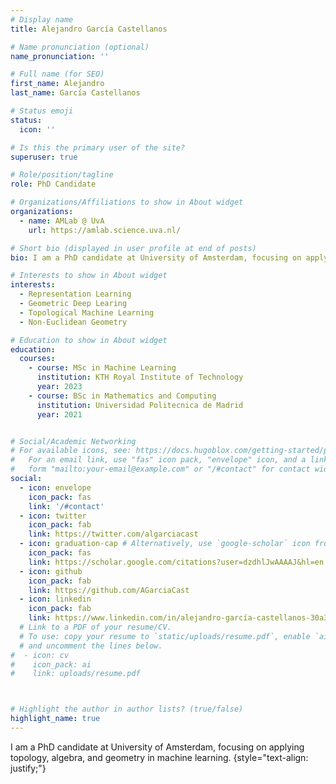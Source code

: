 ```yaml
---
# Display name
title: Alejandro García Castellanos

# Name pronunciation (optional)
name_pronunciation: ''

# Full name (for SEO)
first_name: Alejandro
last_name: García Castellanos

# Status emoji
status:
  icon: ''

# Is this the primary user of the site?
superuser: true

# Role/position/tagline
role: PhD Candidate

# Organizations/Affiliations to show in About widget
organizations:
  - name: AMLab @ UvA
    url: https://amlab.science.uva.nl/

# Short bio (displayed in user profile at end of posts)
bio: I am a PhD candidate at University of Amsterdam, focusing on applying topology, algebra, and geometry in machine learning.

# Interests to show in About widget
interests:
  - Representation Learning
  - Geometric Deep Learing
  - Topological Machine Learning
  - Non-Euclidean Geometry

# Education to show in About widget
education:
  courses:
    - course: MSc in Machine Learning 
      institution: KTH Royal Institute of Technology
      year: 2023
    - course: BSc in Mathematics and Computing
      institution: Universidad Politecnica de Madrid
      year: 2021


# Social/Academic Networking
# For available icons, see: https://docs.hugoblox.com/getting-started/page-builder/#icons
#   For an email link, use "fas" icon pack, "envelope" icon, and a link in the
#   form "mailto:your-email@example.com" or "/#contact" for contact widget.
social:
  - icon: envelope
    icon_pack: fas
    link: '/#contact'
  - icon: twitter
    icon_pack: fab
    link: https://twitter.com/algarciacast
  - icon: graduation-cap # Alternatively, use `google-scholar` icon from `ai` icon pack
    icon_pack: fas
    link: https://scholar.google.com/citations?user=dzdhlJwAAAAJ&hl=en
  - icon: github
    icon_pack: fab
    link: https://github.com/AGarciaCast
  - icon: linkedin
    icon_pack: fab
    link: https://www.linkedin.com/in/alejandro-garcía-castellanos-30a37b14b 
  # Link to a PDF of your resume/CV.
  # To use: copy your resume to `static/uploads/resume.pdf`, enable `ai` icons in `params.yaml`,
  # and uncomment the lines below.
#  - icon: cv
#    icon_pack: ai
#    link: uploads/resume.pdf



# Highlight the author in author lists? (true/false)
highlight_name: true
---
```


I am a PhD candidate at University of Amsterdam, focusing on applying topology, algebra, and geometry in machine learning.
{style="text-align: justify;"}
